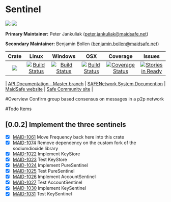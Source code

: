 # Sentinel
[![](https://img.shields.io/badge/Project%20SAFE-Approved-green.svg)](http://maidsafe.net/applications) [![](https://img.shields.io/badge/License-GPL3-green.svg)](https://github.com/maidsafe/sentinel/blob/master/COPYING)

**Primary Maintainer:**     Peter Jankuliak (peter.jankuliak@maidsafe.net)

**Secondary Maintainer:**   Benjamin Bollen (benjamin.bollen@maidsafe.net)

|Crate|Linux|Windows|OSX|Coverage|Issues|
|:------:|:-------:|:-------:|:-------:|:-------:|:-------:|
|[![](http://meritbadge.herokuapp.com/sentinel)](https://crates.io/crates/sentinel)|[![Build Status](https://travis-ci.org/maidsafe/sentinel.svg?branch=master)](https://travis-ci.org/maidsafe/sentinel)| [![Build Status](http://ci.maidsafe.net:8080/buildStatus/icon?job=sentinel_win64_status_badge)](http://ci.maidsafe.net:8080/job/sentinel_win64_status_badge/)|[![Build Status](http://ci.maidsafe.net:8080/buildStatus/icon?job=sentinel_osx_status_badge)](http://ci.maidsafe.net:8080/job/sentinel_osx_status_badge/)|[![Coverage Status](https://coveralls.io/repos/maidsafe/sentinel/badge.svg)](https://coveralls.io/r/maidsafe/sentinel)|[![Stories in Ready](https://badge.waffle.io/maidsafe/sentinel.png?label=ready&title=Ready)](https://waffle.io/maidsafe/sentinel)

| [API Documentation - Master branch](http://maidsafe.github.io/sentinel/master/) | [SAFENetwork System Documention](http://systemdocs.maidsafe.net/) | [MaidSafe website](http://www.maidsafe.net) | [Safe Community site](https://forum.safenetwork.io) |

#Overview
Confirm group based consensus on messages in a p2p network

#Todo Items

## [0.0.2] Implement the three sentinels
- [x] [MAID-1061](https://maidsafe.atlassian.net/browse/MAID-1061) Move Frequency back here into this crate
- [x] [MAID-1074](https://maidsafe.atlassian.net/browse/MAID-1074) Remove dependency on the custom fork of the sodiumdioxide library
- [x] [MAID-1022](https://maidsafe.atlassian.net/browse/MAID-1022) Implement KeyStore
- [x] [MAID-1023](https://maidsafe.atlassian.net/browse/MAID-1023) Test KeyStore
- [x] [MAID-1024](https://maidsafe.atlassian.net/browse/MAID-1024) Implement PureSentinel
- [x] [MAID-1025](https://maidsafe.atlassian.net/browse/MAID-1025) Test PureSentinel
- [x] [MAID-1026](https://maidsafe.atlassian.net/browse/MAID-1026) Implement AccountSentinel
- [x] [MAID-1027](https://maidsafe.atlassian.net/browse/MAID-1027) Test AccountSentinel
- [x] [MAID-1030](https://maidsafe.atlassian.net/browse/MAID-1030) Implement KeySentinel
- [x] [MAID-1031](https://maidsafe.atlassian.net/browse/MAID-1031) Test KeySentinel
